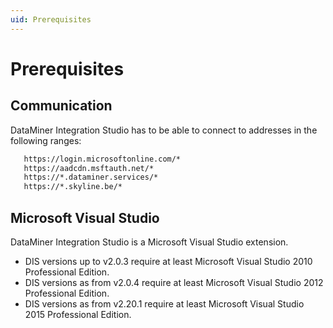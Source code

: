 ```yaml
---
uid: Prerequisites
---
```


# Prerequisites

## Communication

DataMiner Integration Studio has to be able to connect to addresses in the following ranges:

```txt
   https://login.microsoftonline.com/*
   https://aadcdn.msftauth.net/*
   https://*.dataminer.services/*
   https://*.skyline.be/*
```

## Microsoft Visual Studio

DataMiner Integration Studio is a Microsoft Visual Studio extension.

- DIS versions up to v2.0.3 require at least Microsoft Visual Studio 2010 Professional Edition.
- DIS versions as from v2.0.4 require at least Microsoft Visual Studio 2012 Professional Edition.
- DIS versions as from v2.20.1 require at least Microsoft Visual Studio 2015 Professional Edition.
